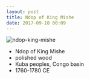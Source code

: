 ```yaml
---
layout: post
title: Ndop of King Mishe
date: 2017-09-10 00:09
---
```


![ndop-king-mishe]

* Ndop of King Mishe
* polished wood
* Kuba peoples, Congo basin
* 1760-1780 CE

[ndop-king-mishe]: https://upload.wikimedia.org/wikipedia/commons/5/59/Brooklyn_Museum_61.33_Ndop_Portrait_of_King_Mishe_miShyaang_maMbul.jpg

